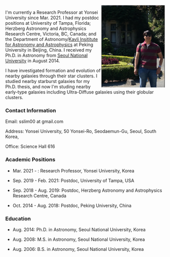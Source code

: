 <img src="slim_small.png" width="200" align="right">

I'm currently a Research Professor at Yonsei University since Mar. 2021. I had my postdoc positions at University of Tampa, Florida; Herzberg Astronomy and Astrophysics Research Centre, Victoria, BC, Canada; and the Department of Astronomy/[Kavli Insititute for Astronomy and Astrophysics](http://kiaa.pku.edu.cn/) at Peking University in Beijing, China. I received my Ph.D. in Astronomy from [Seoul National University](http://astro.snu.ac.kr/) in August 2014.
  
I have investigated formation and evolution of nearby galaxies through their star clusters. I studied nearby starburst galaxies for my Ph.D. thesis, and now I'm studing nearby early-type galaxies including Ultra-Diffuse galaxies using their globular clusters. 

### Contact Information

Email: sslim00 at gmail.com

Address: Yonsei University, 50 Yonsei-Ro, Seodaemun-Gu, Seoul, South Korea,

Office: Science Hall 616


### Academic Positions

* Mar. 2021 -          : Research Professor, Yonsei University, Korea

* Sep. 2019 - Feb. 2021: Postdoc, University of Tampa, USA

* Sep. 2018 - Aug. 2019: Postdoc, Herzberg Astronomy and Astrophysics Research Centre, Canada

* Oct. 2014 - Aug. 2018: Postdoc, Peking University, China

### Education

* Aug. 2014: Ph.D. in Astronomy, Seoul National University, Korea

* Aug. 2008: M.S. in Astronomy, Seoul National University, Korea

* Aug. 2006: B.S. in Astronomy, Seoul National University, Korea


